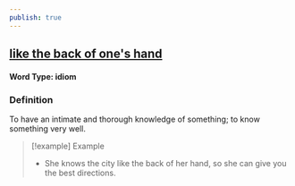 ```yaml
---
publish: true
---
```


## [like the back of one's hand](https://dictionary.cambridge.org/dictionary/english/like-the-back-of-one's-hand)

#### Word Type: idiom
### Definition
To have an intimate and thorough knowledge of something; to know something very well.

>[!example] Example
> - She knows the city like the back of her hand, so she can give you the best directions.
